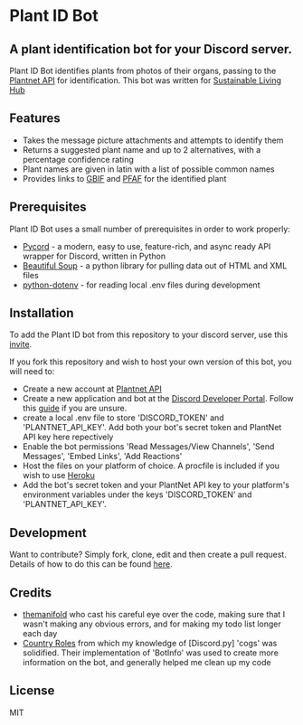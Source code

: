 # Plant ID Bot
## A plant identification bot for your Discord server.

Plant ID Bot identifies plants from photos of their organs, passing to the [Plantnet API] for identification. This bot was written for [Sustainable Living Hub](https://discord.com/invite/gQU5yWg)

## Features

- Takes the message picture attachments and attempts to identify them
- Returns a suggested plant name and up to 2 alternatives, with a percentage confidence rating
- Plant names are given in latin with a list of possible common names
- Provides links to [GBIF] and [PFAF] for the identified plant

## Prerequisites

Plant ID Bot uses a small number of prerequisites in order to work properly:

- [Pycord] -  a modern, easy to use, feature-rich, and async ready API wrapper for Discord, written in Python
- [Beautiful Soup] - a python library for pulling data out of HTML and XML files
- [python-dotenv] - for reading local .env files during development


## Installation

To add the Plant ID bot from this repository to your discord server, use this [invite](https://discord.com/api/oauth2/authorize?client_id=948227126094598204&permissions=19520&scope=bot).

If you fork this repository and wish to host your own version of this bot, you will need to:

- Create a new account at [Plantnet API]
- Create a new application and bot at the [Discord Developer Portal](https://discord.com/developers/applications). Follow this [guide](https://realpython.com/how-to-make-a-discord-bot-python/) if you are unsure.
- create a local .env file to store 'DISCORD_TOKEN' and 'PLANTNET_API_KEY'. Add both your bot's secret token and PlantNet API key here repectively
- Enable the bot permissions 'Read Messages/View Channels', 'Send Messages', 'Embed Links', 'Add Reactions'
- Host the files on your platform of choice. A procfile is included if you wish to use [Heroku](https://www.heroku.com)
- Add the bot's secret token and your PlantNet API key to your platform's environment variables under the keys 'DISCORD_TOKEN' and 'PLANTNET_API_KEY'. 

## Development

Want to contribute? Simply fork, clone, edit and then create a pull request. Details of how to do this can be found [here](https://www.digitalocean.com/community/tutorials/how-to-create-a-pull-request-on-github).

## Credits
- [themanifold](https://github.com/themanifold) who cast his careful eye over the code, making sure that I wasn't making any obvious errors, and for making my todo list longer each day
- [Country Roles](https://github.com/dolphingarlic/country-roles) from which my knowledge of [Discord.py] 'cogs' was solidified. Their implementation of 'BotInfo' was used to create more information on the bot, and generally helped me clean up my code 

## License

MIT

[//]: # (These are reference links used in the body of this note and get stripped out when the markdown processor does its job. There is no need to format nicely because it shouldn't be seen. Thanks SO - http://stackoverflow.com/questions/4823468/store-comments-in-markdown-syntax)

   [git-repo-url]: <https://github.com/TheRealOwenRees/plantID_discordbot>
   [Plantnet API]: <https://my.plantnet.org/>
   [Pycord]: <https://pycord.dev/>
   [GBIF]: <https://pypi.org/project/python-dotenv/>
   [PFAF]: <https://pfaf.org>
   [python-dotenv]: <https://pypi.org/project/python-dotenv/>
   [Beautiful Soup]: <https://beautiful-soup-4.readthedocs.io/en/latest/>
